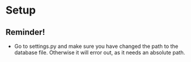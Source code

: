 # Setup

## Reminder!

- Go to settings.py and make sure you have changed the path to the database file. Otherwise it will error out, as it needs an absolute path.